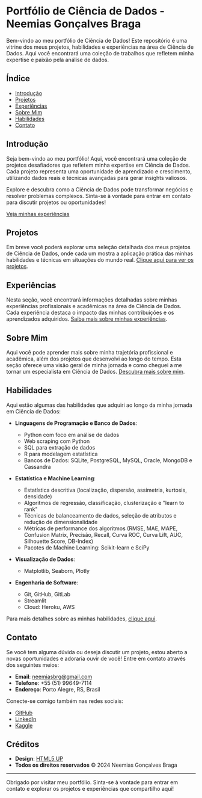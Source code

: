 # Portfólio de Ciência de Dados - Neemias Gonçalves Braga

Bem-vindo ao meu portfólio de Ciência de Dados! Este repositório é uma vitrine dos meus projetos, habilidades e experiências na área de Ciência de Dados. Aqui você encontrará uma coleção de trabalhos que refletem minha expertise e paixão pela análise de dados.

## Índice

- [Introdução](#introdução)
- [Projetos](#projetos)
- [Experiências](#experiências)
- [Sobre Mim](#sobre-mim)
- [Habilidades](#habilidades)
- [Contato](#contato)

## Introdução

Seja bem-vindo ao meu portfólio! Aqui, você encontrará uma coleção de projetos desafiadores que refletem minha expertise em Ciência de Dados. Cada projeto representa uma oportunidade de aprendizado e crescimento, utilizando dados reais e técnicas avançadas para gerar insights valiosos.

Explore e descubra como a Ciência de Dados pode transformar negócios e resolver problemas complexos. Sinta-se à vontade para entrar em contato para discutir projetos ou oportunidades!

[Veja minhas experiências](experiencias.html)

## Projetos

Em breve você poderá explorar uma seleção detalhada dos meus projetos de Ciência de Dados, onde cada um mostra a aplicação prática das minhas habilidades e técnicas em situações do mundo real. [Clique aqui para ver os projetos](projetos.html).

## Experiências

Nesta seção, você encontrará informações detalhadas sobre minhas experiências profissionais e acadêmicas na área de Ciência de Dados. Cada experiência destaca o impacto das minhas contribuições e os aprendizados adquiridos. [Saiba mais sobre minhas experiências](experiencias.html).

## Sobre Mim

Aqui você pode aprender mais sobre minha trajetória profissional e acadêmica, além dos projetos que desenvolvi ao longo do tempo. Esta seção oferece uma visão geral de minha jornada e como cheguei a me tornar um especialista em Ciência de Dados. [Descubra mais sobre mim](sobre-mim.html).

## Habilidades

Aqui estão algumas das habilidades que adquiri ao longo da minha jornada em Ciência de Dados:

- **Linguagens de Programação e Banco de Dados**:
  - Python com foco em análise de dados
  - Web scraping com Python
  - SQL para extração de dados
  - R para modelagem estatística
  - Bancos de Dados: SQLite, PostgreSQL, MySQL, Oracle, MongoDB e Cassandra

- **Estatística e Machine Learning**:
  - Estatística descritiva (localização, dispersão, assimetria, kurtosis, densidade)
  - Algoritmos de regressão, classificação, clusterização e "learn to rank"
  - Técnicas de balanceamento de dados, seleção de atributos e redução de dimensionalidade
  - Métricas de performance dos algoritmos (RMSE, MAE, MAPE, Confusion Matrix, Precisão, Recall, Curva ROC, Curva Lift, AUC, Silhouette Score, DB-Index)
  - Pacotes de Machine Learning: Scikit-learn e SciPy

- **Visualização de Dados**:
  - Matplotlib, Seaborn, Plotly

- **Engenharia de Software**:
  - Git, GitHub, GitLab
  - Streamlit
  - Cloud: Heroku, AWS

Para mais detalhes sobre as minhas habilidades, [clique aqui](habilidades.html).

## Contato

Se você tem alguma dúvida ou deseja discutir um projeto, estou aberto a novas oportunidades e adoraria ouvir de você! Entre em contato através dos seguintes meios:

- **Email**: [neemiasbrg@gmail.com](mailto:neemiasbrg@gmail.com)
- **Telefone**: +55 (51) 99649-7114
- **Endereço**: Porto Alegre, RS, Brasil

Conecte-se comigo também nas redes sociais:
- [GitHub](https://github.com/neemiasbrg)
- [LinkedIn](https://www.linkedin.com/in/neemias-braga/)
- [Kaggle](https://www.kaggle.com/neemiasbraga)

## Créditos

- **Design**: [HTML5 UP](http://html5up.net)
- **Todos os direitos reservados** &copy; 2024 Neemias Gonçalves Braga

---

Obrigado por visitar meu portfólio. Sinta-se à vontade para entrar em contato e explorar os projetos e experiências que compartilho aqui!

